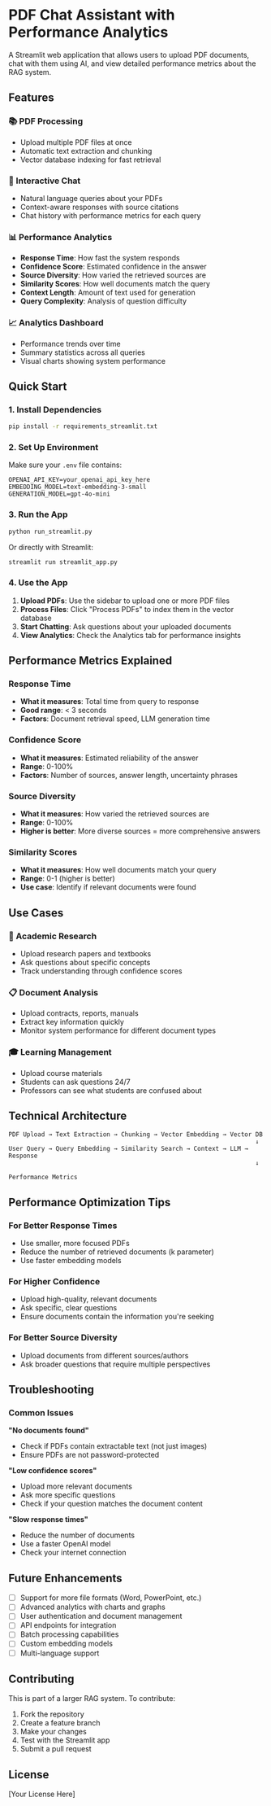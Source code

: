 # PDF Chat Assistant with Performance Analytics

A Streamlit web application that allows users to upload PDF documents, chat with them using AI, and view detailed performance metrics about the RAG system.

## Features

### 📚 PDF Processing
- Upload multiple PDF files at once
- Automatic text extraction and chunking
- Vector database indexing for fast retrieval

### 💬 Interactive Chat
- Natural language queries about your PDFs
- Context-aware responses with source citations
- Chat history with performance metrics for each query

### 📊 Performance Analytics
- **Response Time**: How fast the system responds
- **Confidence Score**: Estimated confidence in the answer
- **Source Diversity**: How varied the retrieved sources are
- **Similarity Scores**: How well documents match the query
- **Context Length**: Amount of text used for generation
- **Query Complexity**: Analysis of question difficulty

### 📈 Analytics Dashboard
- Performance trends over time
- Summary statistics across all queries
- Visual charts showing system performance

## Quick Start

### 1. Install Dependencies
```bash
pip install -r requirements_streamlit.txt
```

### 2. Set Up Environment
Make sure your `.env` file contains:
```
OPENAI_API_KEY=your_openai_api_key_here
EMBEDDING_MODEL=text-embedding-3-small
GENERATION_MODEL=gpt-4o-mini
```

### 3. Run the App
```bash
python run_streamlit.py
```

Or directly with Streamlit:
```bash
streamlit run streamlit_app.py
```

### 4. Use the App
1. **Upload PDFs**: Use the sidebar to upload one or more PDF files
2. **Process Files**: Click "Process PDFs" to index them in the vector database
3. **Start Chatting**: Ask questions about your uploaded documents
4. **View Analytics**: Check the Analytics tab for performance insights

## Performance Metrics Explained

### Response Time
- **What it measures**: Total time from query to response
- **Good range**: < 3 seconds
- **Factors**: Document retrieval speed, LLM generation time

### Confidence Score
- **What it measures**: Estimated reliability of the answer
- **Range**: 0-100%
- **Factors**: Number of sources, answer length, uncertainty phrases

### Source Diversity
- **What it measures**: How varied the retrieved sources are
- **Range**: 0-100%
- **Higher is better**: More diverse sources = more comprehensive answers

### Similarity Scores
- **What it measures**: How well documents match your query
- **Range**: 0-1 (higher is better)
- **Use case**: Identify if relevant documents were found

## Use Cases

### 📖 Academic Research
- Upload research papers and textbooks
- Ask questions about specific concepts
- Track understanding through confidence scores

### 📋 Document Analysis
- Upload contracts, reports, manuals
- Extract key information quickly
- Monitor system performance for different document types

### 🎓 Learning Management
- Upload course materials
- Students can ask questions 24/7
- Professors can see what students are confused about

## Technical Architecture

```
PDF Upload → Text Extraction → Chunking → Vector Embedding → Vector DB
                                                                    ↓
User Query → Query Embedding → Similarity Search → Context → LLM → Response
                                                                    ↓
                                                            Performance Metrics
```

## Performance Optimization Tips

### For Better Response Times
- Use smaller, more focused PDFs
- Reduce the number of retrieved documents (k parameter)
- Use faster embedding models

### For Higher Confidence
- Upload high-quality, relevant documents
- Ask specific, clear questions
- Ensure documents contain the information you're seeking

### For Better Source Diversity
- Upload documents from different sources/authors
- Ask broader questions that require multiple perspectives

## Troubleshooting

### Common Issues

**"No documents found"**
- Check if PDFs contain extractable text (not just images)
- Ensure PDFs are not password-protected

**"Low confidence scores"**
- Upload more relevant documents
- Ask more specific questions
- Check if your question matches the document content

**"Slow response times"**
- Reduce the number of documents
- Use a faster OpenAI model
- Check your internet connection

## Future Enhancements

- [ ] Support for more file formats (Word, PowerPoint, etc.)
- [ ] Advanced analytics with charts and graphs
- [ ] User authentication and document management
- [ ] API endpoints for integration
- [ ] Batch processing capabilities
- [ ] Custom embedding models
- [ ] Multi-language support

## Contributing

This is part of a larger RAG system. To contribute:
1. Fork the repository
2. Create a feature branch
3. Make your changes
4. Test with the Streamlit app
5. Submit a pull request

## License

[Your License Here]